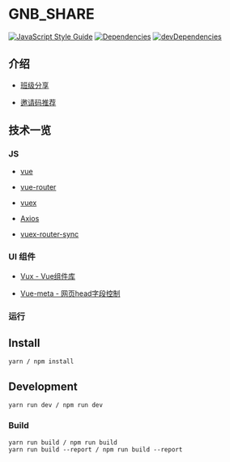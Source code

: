 # GNB_SHARE

[![JavaScript Style Guide](https://img.shields.io/badge/code_style-standard-brightgreen.svg)](https://standardjs.com)
[![Dependencies](https://david-dm.org/HopeFE/GNB_SHARE/status.svg)](https://david-dm.org/HopeFE/GNB_SHARE) 
[![devDependencies](https://david-dm.org/HopeFE/GNB_SHARE/dev-status.svg)](https://david-dm.org/HopeFE/GNB_SHARE?type=dev)

## 介绍
- [班级分享](http://share.guinaben.com/#/class?code=092936)

- [邀请码推荐](http://share.guinaben.com/#/invite?code=480019)

## 技术一览

### JS

-	[vue](http://cn.vuejs.org/guide/)

-	[vue-router](http://router.vuejs.org/zh-cn/index.html)

-	[vuex](http://vuex.vuejs.org/zh-cn/index.html)

-	[Axios](https://github.com/mzabriskie/axios)

-	[vuex-router-sync](https://github.com/vuejs/vuex-router-sync)

### UI 组件

-	[Vux - Vue组件库](https://vux.li/#/)

-	[Vue-meta - 网页head字段控制](https://github.com/declandewet/vue-meta)

### 运行

## Install
```
yarn / npm install 
```

## Development
```
yarn run dev / npm run dev

```
### Build
```
yarn run build / npm run build
yarn run build --report / npm run build --report
```